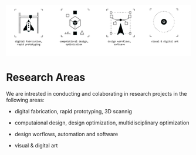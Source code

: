 
![](./assets/graphics-master-areas.png)
# Research Areas


We are intrested in conducting and colaborating in research projects in the following areas:

- digital fabrication, rapid prototyping, 3D scannig

- computaional design, design optimization, multidisciplinary optimization

- design worflows, automation and software

- visual & digital art

